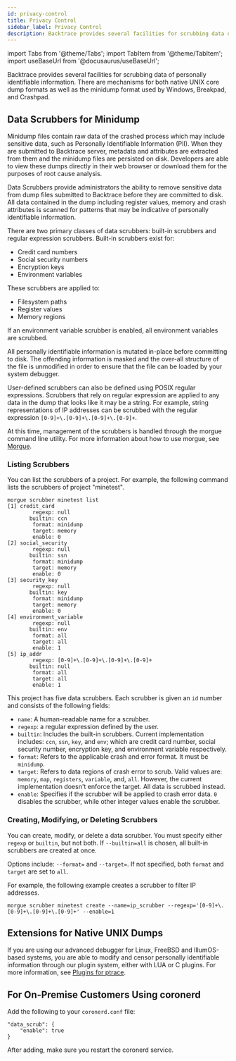```yaml
---
id: privacy-control
title: Privacy Control
sidebar_label: Privacy Control
description: Backtrace provides several facilities for scrubbing data of personal information.
---
```

import Tabs from '@theme/Tabs';
import TabItem from '@theme/TabItem';
import useBaseUrl from '@docusaurus/useBaseUrl';

Backtrace provides several facilities for scrubbing data of personally identifiable information. There are mechanisms for both native UNIX core dump formats as well as the minidump format used by Windows, Breakpad, and Crashpad.

## Data Scrubbers for Minidump
Minidump files contain raw data of the crashed process which may include sensitive data, such as Personally Identifiable Information (PII). When they are submitted to Backtrace server, metadata and attributes are extracted from them and the minidump files are persisted on disk. Developers are able to view these dumps directly in their web browser or download them for the purposes of root cause analysis.

Data Scrubbers provide administrators the ability to remove sensitive data from dump files submitted to Backtrace before they are committed to disk. All data contained in the dump including register values, memory and crash attributes is scanned for patterns that may be indicative of personally identifiable information.

There are two primary classes of data scrubbers: built-in scrubbers and regular expression scrubbers. Built-in scrubbers exist for:
- Credit card numbers
- Social security numbers
- Encryption keys
- Environment variables

These scrubbers are applied to:
- Filesystem paths
- Register values
- Memory regions

If an environment variable scrubber is enabled, all environment variables are scrubbed.

All personally identifiable information is mutated in-place before committing to disk. The offending information is masked and the over-all structure of the file is unmodified in order to ensure that the file can be loaded by your system debugger.

User-defined scrubbers can also be defined using POSIX regular expressions. Scrubbers that rely on regular expression are applied to any data in the dump that looks like it may be a string. For example, string representations of IP addresses can be scrubbed with the regular expression `[0-9]+\.[0-9]+\.[0-9]+\.[0-9]+`.

At this time, management of the scrubbers is handled through the morgue command line utility. For more information about how to use morgue, see [Morgue](https://support.backtrace.io/hc/en-us/articles/360040517151-Morgue).

### Listing Scrubbers
You can list the scrubbers of a project. For example, the following command lists the scrubbers of project "minetest".
```
morgue scrubber minetest list
[1] credit_card
        regexp: null
       builtin: ccn
        format: minidump
        target: memory
        enable: 0
[2] social_security
        regexp: null
       builtin: ssn
        format: minidump
        target: memory
        enable: 0
[3] security_key
        regexp: null
       builtin: key
        format: minidump
        target: memory
        enable: 0
[4] environment_variable
        regexp: null
       builtin: env
        format: all
        target: all
        enable: 1
[5] ip_addr
        regexp: [0-9]+\.[0-9]+\.[0-9]+\.[0-9]+
       builtin: null
        format: all
        target: all
        enable: 1
```
This project has five data scrubbers. Each scrubber is given an `id` number and consists of the following fields:
- `name`: A human-readable name for a scrubber.
- `regexp`: a regular expression defined by the user.
- `builtin`: Includes the built-in scrubbers. Current implementation includes: `ccn`, `ssn`, `key`, and `env`; which are credit card number, social security number, encryption key, and environment variable respectively.
- `format`: Refers to the applicable crash and error format. It must be `minidump`.
- `target`: Refers to data regions of crash error to scrub. Valid values are: `memory`, `map`, `registers`, `variable`, and, `all`. However, the current implementation doesn't enforce the target. All data is scrubbed instead.
- `enable`: Specifies if the scrubber will be applied to crash error data. `0` disables the scrubber, while other integer values enable the scrubber.

### Creating, Modifying, or Deleting Scrubbers
You can create, modify, or delete a data scrubber. You must specify either `regexp` or `builtin`, but not both. If `--builtin=all` is chosen, all built-in scrubbers are created at once.

Options include: `--format=` and `--target=`. If not specified, both `format` and `target` are set to `all`.

For example, the following example creates a scrubber to filter IP addresses.
```
morgue scrubber minetest create --name=ip_scrubber --regexp='[0-9]+\.[0-9]+\.[0-9]+\.[0-9]+' --enable=1
```

## Extensions for Native UNIX Dumps
If you are using our advanced debugger for Linux, FreeBSD and IllumOS-based systems, you are able to modify and censor personally identifiable information through our plugin system, either with LUA or C plugins. For more information, see [Plugins for ptrace](https://support.backtrace.io/hc/en-us/articles/360040516951-Plugins-for-ptrace).


## For On-Premise Customers Using coronerd
Add the following to your `coronerd.conf` file:

```
"data_scrub": {
    "enable": true
}
```
After adding, make sure you restart the coronerd service.
